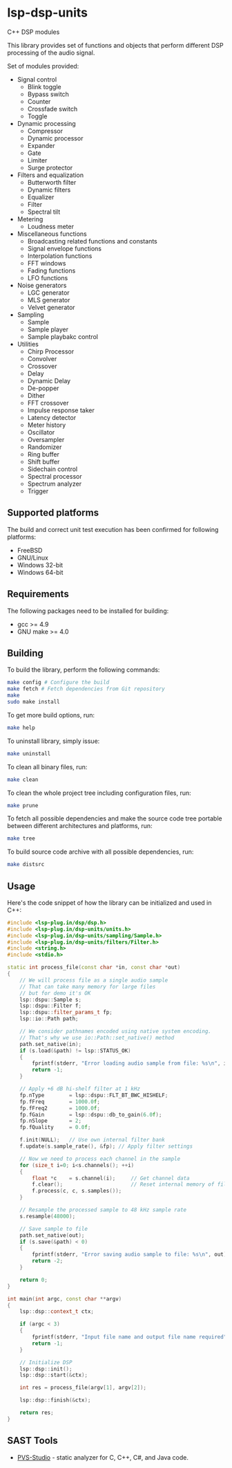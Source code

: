 # lsp-dsp-units

C++ DSP modules

This library provides set of functions and objects that perform different DSP processing of the
audio signal.

Set of modules provided:
  * Signal control
    * Blink toggle
    * Bypass switch
    * Counter
    * Crossfade switch
    * Toggle
  * Dynamic processing
    * Compressor
    * Dynamic processor
    * Expander
    * Gate
    * Limiter
    * Surge protector
  * Filters and equalization
    * Butterworth filter
    * Dynamic filters
    * Equalizer
    * Filter
    * Spectral tilt
  * Metering
    * Loudness meter
  * Miscellaneous functions
    * Broadcasting related functions and constants
    * Signal envelope functions
    * Interpolation functions
    * FFT windows
    * Fading functions
    * LFO functions
  * Noise generators
    * LGC generator
    * MLS generator
    * Velvet generator
  * Sampling
    * Sample
    * Sample player
    * Sample playbakc control
  * Utilities
    * Chirp Processor
    * Convolver
    * Crossover
    * Delay
    * Dynamic Delay
    * De-popper
    * Dither
    * FFT crossover
    * Impulse response taker
    * Latency detector
    * Meter history
    * Oscillator
    * Oversampler
    * Randomizer
    * Ring buffer
    * Shift buffer
    * Sidechain control
    * Spectral processor
    * Spectrum analyzer
    * Trigger


## Supported platforms

The build and correct unit test execution has been confirmed for following platforms:
* FreeBSD
* GNU/Linux
* Windows 32-bit
* Windows 64-bit

## Requirements

The following packages need to be installed for building:

* gcc >= 4.9
* GNU make >= 4.0

## Building

To build the library, perform the following commands:

```bash
make config # Configure the build
make fetch # Fetch dependencies from Git repository
make
sudo make install
```

To get more build options, run:

```bash
make help
```

To uninstall library, simply issue:

```bash
make uninstall
```

To clean all binary files, run:

```bash
make clean
```

To clean the whole project tree including configuration files, run:

```bash
make prune
```

To fetch all possible dependencies and make the source code tree portable between
different architectures and platforms, run:

```bash
make tree
```

To build source code archive with all possible dependencies, run:

```bash
make distsrc
```

## Usage

Here's the code snippet of how the library can be initialized and used in C++:

```C++
#include <lsp-plug.in/dsp/dsp.h>
#include <lsp-plug.in/dsp-units/units.h>
#include <lsp-plug.in/dsp-units/sampling/Sample.h>
#include <lsp-plug.in/dsp-units/filters/Filter.h>
#include <string.h>
#include <stdio.h>

static int process_file(const char *in, const char *out)
{
    // We will process file as a single audio sample
    // That can take many memory for large files
    // but for demo it's OK
    lsp::dspu::Sample s;
    lsp::dspu::Filter f;
    lsp::dspu::filter_params_t fp;
    lsp::io::Path path;

    // We consider pathnames encoded using native system encoding.
    // That's why we use io::Path::set_native() method
    path.set_native(in);
    if (s.load(&path) != lsp::STATUS_OK)
    {
        fprintf(stderr, "Error loading audio sample from file: %s\n", in);
        return -1;
    }

    // Apply +6 dB hi-shelf filter at 1 kHz
    fp.nType        = lsp::dspu::FLT_BT_BWC_HISHELF;
    fp.fFreq        = 1000.0f;
    fp.fFreq2       = 1000.0f;
    fp.fGain        = lsp::dspu::db_to_gain(6.0f);
    fp.nSlope       = 2;
    fp.fQuality     = 0.0f;

    f.init(NULL);   // Use own internal filter bank
    f.update(s.sample_rate(), &fp); // Apply filter settings

    // Now we need to process each channel in the sample
    for (size_t i=0; i<s.channels(); ++i)
    {
        float *c    = s.channel(i);     // Get channel data
        f.clear();                      // Reset internal memory of filter
        f.process(c, c, s.samples());
    }

    // Resample the processed sample to 48 kHz sample rate
    s.resample(48000);

    // Save sample to file
    path.set_native(out);
    if (s.save(&path) < 0)
    {
        fprintf(stderr, "Error saving audio sample to file: %s\n", out);
        return -2;
    }

    return 0;
}

int main(int argc, const char **argv)
{
    lsp::dsp::context_t ctx;

    if (argc < 3)
    {
        fprintf(stderr, "Input file name and output file name required");
        return -1;
    }

    // Initialize DSP
    lsp::dsp::init();
    lsp::dsp::start(&ctx);

    int res = process_file(argv[1], argv[2]);

    lsp::dsp::finish(&ctx);

    return res;
}
```

## SAST Tools

* [PVS-Studio](https://pvs-studio.com/en/pvs-studio/?utm_source=website&utm_medium=github&utm_campaign=open_source) - static analyzer for C, C++, C#, and Java code.
